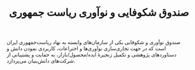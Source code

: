﻿---
layout: post
title: صندوق شکوفایی و نوآوری ریاست جمهوری
name_en: inif-ir
company_slug: inif-ir
logo: 
cover: 
company_count:
founded:
location: ""
total_review: 
total_interview: 
salary_avg: 
salary_min: 
salary_max: 
rate: 
view_count: 
industry: 
city: تهران, تهران
size_en: S
size: 11-50 نفر
site: http://inif.ir/
---

صندوق نوآوری و شکوفایی یکی از سازمان‌های وابسته به نهاد ریاست‌جمهوری ایران است که در جهت تجاری‌سازی نوآوری‌ها و اختراعات، کاربردی نمودن دانش و دستاوردهای پژوهشی و تکمیل زنجیرهٔ ایده/محصول/بازار، به حمایت و پشتیبانی از شرکت‌های دانش‌بنیان می‌پردازد.